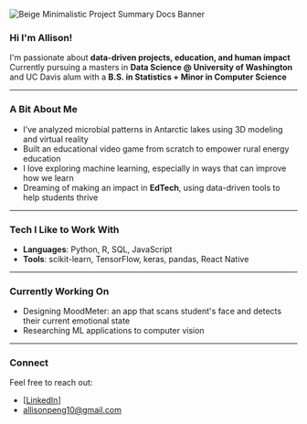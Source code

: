 ![Beige Minimalistic Project Summary Docs Banner](https://github.com/user-attachments/assets/9f502611-ebd0-4acb-94c6-676dfd014622)

### Hi I'm Allison!

I'm passionate about **data-driven projects, education, and human impact**   
Currently pursuing a masters in **Data Science @ University of Washington** and UC Davis alum with a **B.S. in Statistics + Minor in Computer Science**

---

### A Bit About Me
- I’ve analyzed microbial patterns in Antarctic lakes using 3D modeling and virtual reality
- Built an educational video game from scratch to empower rural energy education
- I love exploring machine learning, especially in ways that can improve how we learn
- Dreaming of making an impact in **EdTech**, using data-driven tools to help students thrive

---

### Tech I Like to Work With
- **Languages**: Python, R, SQL, JavaScript  
- **Tools**: scikit-learn, TensorFlow, keras, pandas, React Native

---

### Currently Working On
- Designing MoodMeter: an app that scans student's face and detects their current emotional state   
- Researching ML applications to computer vision 
---

### Connect
Feel free to reach out:
- [[LinkedIn](https://www.linkedin.com/in/allisonpeng/)]
- allisonpeng10@gmail.com


